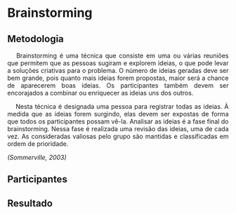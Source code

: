 # **Brainstorming**

<div class="line"></div>

## Metodologia

 <div>
    <p align="justify">&emsp;
    Brainstorming é uma técnica que consiste em uma ou várias reuniões que permitem que as pessoas sugiram e explorem ideias, o que pode levar a soluções criativas para o problema. O número de ideias geradas deve ser bem grande, pois quanto mais ideias forem propostas, maior será a chance de aparecerem boas ideias. Os participantes também devem ser encorajados a combinar ou enriquecer as ideias uns dos outros.</p>
    <p align="justify">&emsp;
    Nesta técnica é designada uma pessoa para registrar todas as ideias. À medida que as ideias forem surgindo, elas devem ser expostas de forma que todos os participantes possam vê-la. Analisar as ideias é a fase final do brainstorming. Nessa fase é realizada uma revisão das ideias, uma de cada vez. As consideradas valiosas pelo grupo são mantidas e classificadas em ordem de prioridade.
    </p>
    <p align="justify"><em>(Sommerville, 2003)</em> </p>

 </div>

<div class="line"></div>

## Participantes

<div class="line"></div>

##  Resultado